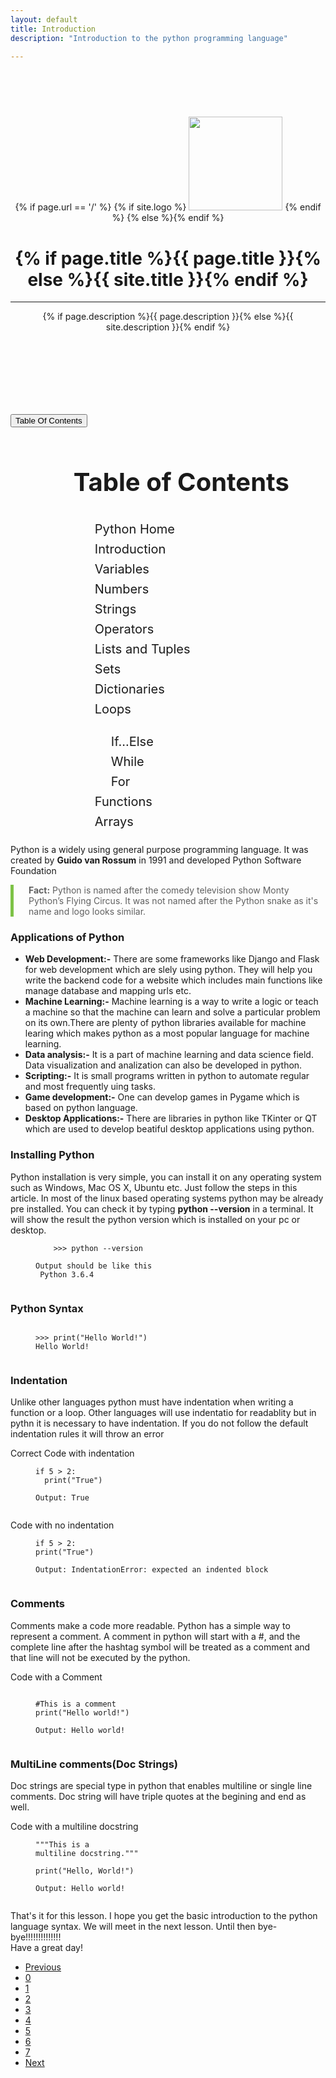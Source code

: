 ```yaml
---
layout: default
title: Introduction
description: "Introduction to the python programming language"

---
```


<!-- Page Header -->
<header class="intro-header" style="background-image: url('{{ site.baseurl }}/{% if page.header-img %}{{ page.header-img }}{% else %}{{ site.header-img }}{% endif %}')">
    <div class="container">
        <div class="row">
            <div class="col-lg-8 col-lg-offset-2 col-md-10 col-md-offset-1">
                <div class="site-heading" style="padding: 75px 0">
					{% if page.url == '/' %}
					{% if site.logo %}
					<img src= "{{ site.logo }}" style="height: 150px">
					{% endif %}	
					{% else %}{% endif %}	
                    <h1>{% if page.title %}{{ page.title }}{% else %}{{ site.title }}{% endif %}</h1>
                    <hr class="small">
                    <span class="subheading">{% if page.description %}{{ page.description }}{% else %}{{ site.description }}{% endif %}</span>
                </div>
            </div>
        </div>
    </div>
</header>

<div class="container">
	<div class="row">
		<div class="col-lg-8 col-lg-offset-2 col-md-10 col-md-offset-1">
			<button type="button" class="btn btn-outline-primary" data-toggle="collapse" data-target="#toc">Table Of Contents</button>
  <div id="toc" class="collapse" align="left" style="margin-left: 20%; line-height: 1.6; font-size: 20px;">
      <h1>Table of Contents</h1>
	<ol class="list-group list-group-flush">
		<a href="/projects/project1"><li class="list-group-item">Python Home</li></a>
		<a href="/pages/introduction2/"><li class="list-group-item active">Introduction</li></a>
		<a href="/pages/variables/"><li class="list-group-item">Variables</li></a>
		<a href="#"><li class="list-group-item">Numbers</li></a>
		<a href="#"><li class="list-group-item">Strings</li></a>
		<a href="#"><li class="list-group-item">Operators</li></a>
		<a href="#"><li class="list-group-item">Lists and Tuples</li></a>
		<a href="#"><li class="list-group-item">Sets</li></a>
		<a href="#"><li class="list-group-item">Dictionaries</li></a>
		<a href="#"><li class="list-group-item">Loops</li></a>
		<ul>
			<a href="#"><li class="list-group-item">If...Else</li></a>
			<a href="#"><li class="list-group-item">While</li></a>
			<a href="#"><li class="list-group-item">For</li></a>
		</ul>
		<a href="#"><li class="list-group-item">Functions</li></a>
		<a href="#"><li class="list-group-item">Arrays</li></a>
	</ol>
      </div>



<div class="maincontent">
      <p>Python is a widely using general purpose programming language. It was created by <b>Guido van Rossum</b> in 1991 and developed Python Software Foundation</p>
      <blockquote style="border-left: 5px solid #7dc246; margin: 10px 0;padding-left: 1.5rem; display: block;">
      	<p>
      		<strong>Fact:</strong>
      		Python is named after the comedy television show Monty Python’s Flying Circus. It was not named after the Python snake as it's name and logo looks similar.
      	</p>
      </blockquote>
      <h3>Applications of Python</h3>
      <ul>
      	<li><b>Web Development:-</b> There are some frameworks like Django and Flask for web development which are slely using python. They will help you write the backend code for a website which includes main functions like manage database and mapping urls etc.</li>

<li><b>Machine Learning:-</b> Machine learning is a way to write a logic or teach a machine so that the machine can learn and solve a particular problem on its own.There are plenty of python libraries available for machine learing which makes python as a most popular language for machine learning.</li>
      	<li><b>Data analysis:-</b> It is a part of machine learning and data science field. Data visualization and analization can also be developed in python.</li>
      	<li><b>Scripting:-</b> It is small programs written in python to automate regular and most frequently uing tasks.</li>
      	<li><b>Game development:-</b> One can develop games in Pygame which is based on python language.</li>
      	<li><b>Desktop Applications:-</b> There are libraries in python like TKinter or QT which are used to develop beatiful desktop applications using python.</li>
      </ul>
      <h3>Installing Python</h3>
      <p>Python installation is very simple, you can install it on any operating system such as Windows, Mac OS X, Ubuntu etc. Just follow the steps in this article<a href="https://realpython.com/installing-python/"></a>. In most of the linux based operating systems python may be already pre installed. You can check it by typing <b>python --version</b> in a terminal. It will show the result the python version which is installed on your pc or desktop.</p>
      <figure class="highlight"><pre><code class="language-python" data-lang="python">    <span class="kn">>>> python --version</span>
      <br /><span>Output should be like this</span>
<span class="kn"> Python 3.6.4</span>
    </code></pre></figure>
    <h3>Python Syntax</h3>
    <p>
	<figure class="highlight"><pre><code class="language-python" data-lang="python">    
<span class="kn">>>> print("Hello World!")</span>
<span class="kn">Hello World!</span>
    </code></pre></figure>
   </p>
   <h3>Indentation</h3>
   <p>Unlike other languages python must have indentation when writing a function or a loop. Other languages will use indentatio for readablity but in pythn it is necessary to have indentation. If you do not follow the default indentation rules it will throw an error</p>
   Correct Code with indentation
   <figure class="highlight"><pre><code class="language-python" data-lang="python">if 5 > 2:
&nbsp;&nbsp;print("True")<br />
<span class="kn">Output: True</span>
    </code></pre></figure>
    
  Code with no indentation
   <figure class="highlight"><pre><code class="language-python" data-lang="python">if 5 > 2:
print("True")<br />
<span class="kn">Output: IndentationError: expected an indented block</span>
    </code></pre></figure>
    
   <h3>Comments</h3>
   <p>Comments make a code more readable. Python has a simple way to represent a comment. A comment in python will start with a #, and the complete line after the hashtag symbol will be treated as a comment and that line will not be executed by the python.</p>
   Code with a Comment
   <figure class="highlight"><pre><code class="language-python" data-lang="python">
#This is a comment 
print("Hello world!")<br />
<span class="kn">Output: Hello world!</span>
    </code></pre></figure>
    
   <h3>MultiLine comments(Doc Strings)</h3>
   <p>Doc strings are special type in python that enables multiline or single line comments. Doc string will have triple quotes at the begining and end as well.</p>
   Code with a multiline docstring
   <figure class="highlight"><pre><code class="language-python" data-lang="python">"""This is a 
multiline docstring."""<br/>
print("Hello, World!")<br />
<span class="kn">Output: Hello world!</span>
    </code></pre></figure>
    <p>That's it for this lesson. I hope you get the basic introduction to the python language syntax. We will meet in the next lesson. Until then bye-bye!!!!!!!!!!!!!! <br/> Have a great day!</p>
  
  <ul class="pagination justify-content-center">
  <li class="page-item"><a class="page-link" href="/projects/project1">Previous</a></li>
  <li class="page-item "><a class="page-link" href="/projects/project1">0</a></li>
  <li class="page-item active"><a class="page-link" href="/pages/introduction2/">1</a></li>
  <li class="page-item"><a class="page-link" href="/pages/variables/">2</a></li>
  <li class="page-item"><a class="page-link" href="#">3</a></li>
  <li class="page-item"><a class="page-link" href="#">4</a></li>
  <li class="page-item"><a class="page-link" href="#">5</a></li>
  <li class="page-item"><a class="page-link" href="#">6</a></li>
  <li class="page-item"><a class="page-link" href="#">7</a></li>
  <li class="page-item"><a class="page-link" href="/pages/variables/">Next</a></li>
  </ul>
</div>
  
</div>
	</div>
</div>









